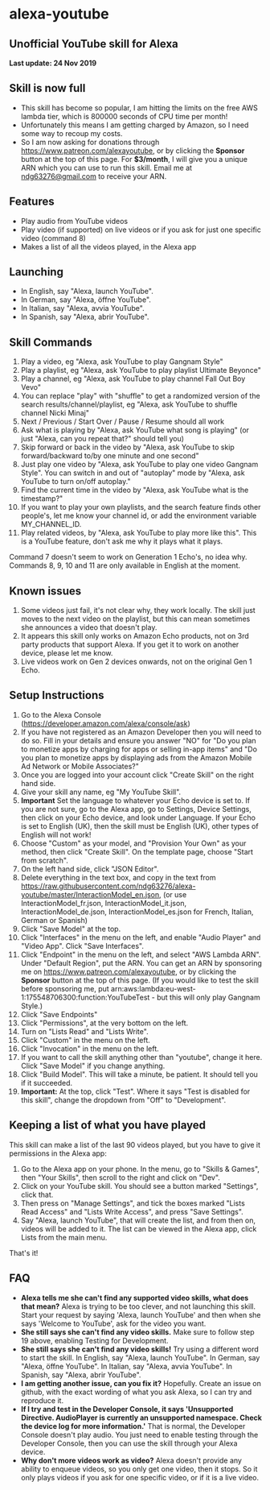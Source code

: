 # alexa-youtube
## Unofficial YouTube skill for Alexa
__Last update: 24 Nov 2019__


## Skill is now full
* This skill has become so popular, I am hitting the limits on the free AWS lambda tier, which is 800000 seconds of CPU time per month!
* Unfortunately this means I am getting charged by Amazon, so I need some way to recoup my costs.
* So I am now asking for donations through https://www.patreon.com/alexayoutube, or by clicking the **Sponsor** button at the top of this page. For **$3/month**, I will give you a unique ARN which you can use to run this skill. Email me at ndg63276@gmail.com to receive your ARN.

## Features
* Play audio from YouTube videos
* Play video (if supported) on live videos or if you ask for just one specific video (command 8)
* Makes a list of all the videos played, in the Alexa app

## Launching
* In English, say "Alexa, launch YouTube". 
* In German, say "Alexa, öffne YouTube". 
* In Italian, say "Alexa, avvia YouTube".
* In Spanish, say "Alexa, abrir YouTube".

## Skill Commands

1. Play a video, eg "Alexa, ask YouTube to play Gangnam Style"
2. Play a playlist, eg "Alexa, ask YouTube to play playlist Ultimate Beyonce"
3. Play a channel, eg "Alexa, ask YouTube to play channel Fall Out Boy Vevo"
4. You can replace "play" with "shuffle" to get a randomized version of the search results/channel/playlist, eg "Alexa, ask YouTube to shuffle channel Nicki Minaj"
5. Next / Previous / Start Over / Pause / Resume should all work
6. Ask what is playing by "Alexa, ask YouTube what song is playing" (or just "Alexa, can you repeat that?" should tell you)
7. Skip forward or back in the video by "Alexa, ask YouTube to skip forward/backward to/by one minute and one second"
8. Just play one video by "Alexa, ask YouTube to play one video Gangnam Style". You can switch in and out of "autoplay" mode by "Alexa, ask YouTube to turn on/off autoplay."
9. Find the current time in the video by "Alexa, ask YouTube what is the timestamp?"
10. If you want to play your own playlists, and the search feature finds other people's, let me know your channel id, or add the environment variable MY_CHANNEL_ID.
11. Play related videos, by "Alexa, ask YouTube to play more like this". This is a YouTube feature, don't ask me why it plays what it plays.

Command 7 doesn't seem to work on Generation 1 Echo's, no idea why.
Commands 8, 9, 10 and 11 are only available in English at the moment.

## Known issues

1. Some videos just fail, it's not clear why, they work locally. The skill just moves to the next video on the playlist, but this can mean sometimes she announces a video that doesn't play.
2. It appears this skill only works on Amazon Echo products, not on 3rd party products that support Alexa. If you get it to work on another device, please let me know.
3. Live videos work on Gen 2 devices onwards, not on the original Gen 1 Echo.

## Setup Instructions

1. Go to the Alexa Console (https://developer.amazon.com/alexa/console/ask)
2. If you have not registered as an Amazon Developer then you will need to do so. Fill in your details and ensure you answer "NO" for "Do you plan to monetize apps by charging for apps or selling in-app items" and "Do you plan to monetize apps by displaying ads from the Amazon Mobile Ad Network or Mobile Associates?"
3. Once you are logged into your account click "Create Skill" on the right hand side.
4. Give your skill any name, eg "My YouTube Skill".
5. **Important** Set the language to whatever your Echo device is set to. If you are not sure, go to the Alexa app, go to Settings, Device Settings, then click on your Echo device, and look under Language. If your Echo is set to English (UK), then the skill must be English (UK), other types of English will not work!
6. Choose "Custom" as your model, and "Provision Your Own" as your method, then click "Create Skill". On the template page, choose "Start from scratch".
7. On the left hand side, click "JSON Editor".
8. Delete everything in the text box, and copy in the text from https://raw.githubusercontent.com/ndg63276/alexa-youtube/master/InteractionModel_en.json, (or use InteractionModel_fr.json, InteractionModel_it.json, InteractionModel_de.json, InteractionModel_es.json for French, Italian, German or Spanish)
9. Click "Save Model" at the top.
10. Click "Interfaces" in the menu on the left, and enable "Audio Player" and "Video App". Click "Save Interfaces".
11. Click "Endpoint" in the menu on the left, and select "AWS Lambda ARN". Under "Default Region", put the ARN. You can get an ARN by sponsoring me on https://www.patreon.com/alexayoutube, or by clicking the **Sponsor** button at the top of this page. (If you would like to test the skill before sponsoring me, put arn:aws:lambda:eu-west-1:175548706300:function:YouTubeTest - but this will only play Gangnam Style.)
12. Click "Save Endpoints"
13. Click "Permissions", at the very bottom on the left.
14. Turn on "Lists Read" and "Lists Write".
15. Click "Custom" in the menu on the left.
16. Click "Invocation" in the menu on the left.
17. If you want to call the skill anything other than "youtube", change it here. Click "Save Model" if you change anything.
18. Click "Build Model". This will take a minute, be patient. It should tell you if it succeeded.
19. **Important:** At the top, click "Test". Where it says "Test is disabled for this skill", change the dropdown from "Off" to "Development". 

## Keeping a list of what you have played
This skill can make a list of the last 90 videos played, but you have to give it permissions in the Alexa app:
1. Go to the Alexa app on your phone. In the menu, go to "Skills & Games", then "Your Skills", then scroll to the right and click on "Dev".
2. Click on your YouTube skill. You should see a button marked "Settings", click that. 
3. Then press on "Manage Settings", and tick the boxes marked "Lists Read Access" and "Lists Write Access", and press "Save Settings".
4. Say "Alexa, launch YouTube", that will create the list, and from then on, videos will be added to it.
The list can be viewed in the Alexa app, click Lists from the main menu.

That's it!

## FAQ
* **Alexa tells me she can't find any supported video skills, what does that mean?**
Alexa is trying to be too clever, and not launching this skill. Start your request by saying 'Alexa, launch YouTube' and then when she says 'Welcome to YouTube', ask for the video you want.
* **She still says she can't find any video skills.**
Make sure to follow step 19 above, enabling Testing for Development.
* **She still says she can't find any video skills!**
Try using a different word to start the skill. In English, say "Alexa, launch YouTube". In German, say "Alexa, öffne YouTube". In Italian, say "Alexa, avvia YouTube". In Spanish, say "Alexa, abrir YouTube".
* **I am getting another issue, can you fix it?**
Hopefully. Create an issue on github, with the exact wording of what you ask Alexa, so I can try and reproduce it.
* **If I try and test in the Developer Console, it says 'Unsupported Directive. AudioPlayer is currently an unsupported namespace. Check the device log for more information.'**
That is normal, the Developer Console doesn't play audio. You just need to enable testing through the Developer Console, then you can use the skill through your Alexa device.
* **Why don't more videos work as video?**
Alexa doesn't provide any ability to enqueue videos, so you only get one video, then it stops. So it only plays videos if you ask for one specific video, or if it is a live video.
